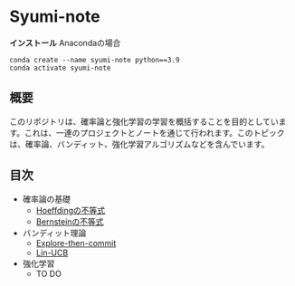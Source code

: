 # Syumi-note

**インストール**
Anacondaの場合
```
conda create --name syumi-note python==3.9
conda activate syumi-note

```


## 概要

このリポジトリは、確率論と強化学習の学習を概括することを目的としています。これは、一連のプロジェクトとノートを通じて行われます。このトピックは、確率論、バンディット、強化学習アルゴリズムなどを含んでいます。

## 目次

- 確率論の基礎
  - [Hoeffdingの不等式](https://github.com/yu-ki3406/Syumi-note/blob/main/notebooks/Hoeffding_inequality.ipynb "Hoeffding_inequality")
  - [Bernsteinの不等式](https://github.com/yu-ki3406/Syumi-note/blob/main/notebooks/bernstein.ipynb "Bernstein_inequality") 
- バンディット理論
  - [Explore-then-commit](https://github.com/yu-ki3406/Syumi-note/blob/main/notebooks/explore_then_commit.ipynb "ETC")  
  - [Lin-UCB](https://github.com/yu-ki3406/Syumi-note/blob/main/notebooks/LinUCB.ipynb "Lin-UCB")   
- 強化学習
  - TO DO




  